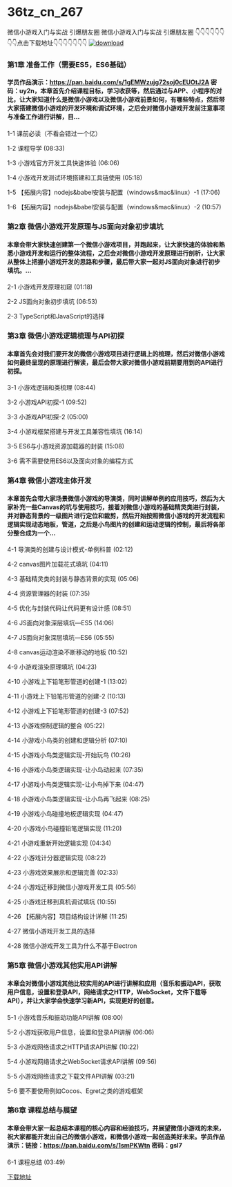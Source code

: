 # 36tz_cn_267
微信小游戏入门与实战 引爆朋友圈
微信小游戏入门与实战 引爆朋友圈
👇👇👇👇👇👇👇👇点击下载地址👇👇👇👇👇👇👇
[![download](https://51xueit.vip/muke_img/5fd1891809d96b3205400304.jpg "下载地址")](http://www.36tz.cn "下载地址")
### 第1章 准备工作（需要ES5，ES6基础） 

#### 学员作品演示：https://pan.baidu.com/s/1gEMWzujg72soj0cEUOtJ2A 密码：uy2n，本章首先介绍课程目标，学习收获等，然后通过与APP、小程序的对比，让大家知道什么是微信小游戏以及微信小游戏前景如何，有哪些特点，然后带大家搭建微信小游戏的开发环境和调试环境，之后会对微信小游戏开发前注意事项与准备工作进行讲解，目...
1-1 课前必读（不看会错过一个亿）

1-2 课程导学 (08:33)

1-3 小游戏官方开发工具快速体验 (06:06)

1-4 小游戏开发测试环境搭建和工具链使用 (05:18)

1-5 【拓展内容】nodejs&babel安装与配置（windows&mac&linux）-1 (17:06)

1-6 【拓展内容】nodejs&babel安装与配置（windows&mac&linux）-2 (10:57)


### 第2章 微信小游戏开发原理与JS面向对象初步填坑

#### 本章会带大家快速创建第一个微信小游戏项目，并跑起来，让大家快速的体验和熟悉小游戏开发和运行的整体流程，之后会对微信小游戏开发原理进行剖析，让大家从整体上把握小游戏开发的思路和步骤，最后带大家一起对JS面向对象进行初步填坑。...
2-1 小游戏开发原理初窥 (01:18)

2-2 JS面向对象初步填坑 (06:53)

2-3 TypeScript和JavaScript的选择


### 第3章 微信小游戏逻辑梳理与API初探

#### 本章首先会对我们要开发的微信小游戏项目进行逻辑上的梳理，然后对微信小游戏如何最终呈现的原理进行解读，最后会带大家对微信小游戏前期要用到的API进行初探。
3-1 小游戏逻辑和类梳理 (08:44)

3-2 小游戏API初探-1 (09:52)

3-3 小游戏API初探-2 (05:00)

3-4 小游戏框架搭建与开发工具兼容性填坑 (16:14)

3-5 ES6与小游戏资源加载器的封装 (15:08)

3-6 需不需要使用ES6以及面向对象的编程方式


### 第4章 微信小游戏主体开发 

#### 本章首先会带大家场景微信小游戏的导演类，同时讲解单例的应用技巧，然后为大家补充一些Canvas的坑与使用技巧，接着对微信小游戏的基础精灵类进行封装，并对静态背景的一级图片进行定位和裁剪，然后开始按照微信小游戏的开发流程和逻辑实现动态地板，管道，之后是小鸟图片的创建和运动逻辑的控制，最后将各部分整合成为一个...
4-1 导演类的创建与设计模式-单例科普 (02:12)

4-2 canvas图片加载花式填坑 (04:11)

4-3 基础精灵类的封装与静态背景的实现 (05:06)

4-4 资源管理器的封装 (07:35)

4-5 优化与封装代码让代码更有设计感 (08:51)

4-6 JS面向对象深层填坑—ES5 (14:06)

4-7 JS面向对象深层填坑—ES6 (05:55)

4-8 canvas运动渲染不断移动的地板 (10:52)

4-9 小游戏渲染原理填坑 (04:23)

4-10 小游戏上下铅笔形管道的创建-1 (13:02)

4-11 小游戏上下铅笔形管道的创建-2 (10:13)

4-12 小游戏上下铅笔形管道的创建-3 (07:52)

4-13 小游戏控制逻辑的整合 (05:22)

4-14 小游戏小鸟类的创建和逻辑分析 (07:10)

4-15 小游戏小鸟类逻辑实现-开始玩鸟 (10:26)

4-16 小游戏小鸟类逻辑实现-让小鸟动起来 (07:35)

4-17 小游戏小鸟类逻辑实现-让小鸟掉下来 (04:47)

4-18 小游戏小鸟类逻辑实现-让小鸟再飞起来 (08:25)

4-19 小游戏小鸟碰撞地板逻辑实现 (04:47)

4-20 小游戏小鸟碰撞铅笔逻辑实现 (11:20)

4-21 小游戏重新开始逻辑实现 (04:34)

4-22 小游戏计分器逻辑实现 (08:22)

4-23 小游戏效果展示和逻辑完善 (02:33)

4-24 小游戏迁移到微信小游戏开发工具 (05:56)

4-25 小游戏迁移到真机调试填坑 (10:55)

4-26 【拓展内容】项目结构设计详解 (11:25)

4-27 微信小游戏开发工具的选择

4-28 微信小游戏开发工具为什么不基于Electron


### 第5章 微信小游戏其他实用API讲解

#### 本章会对微信小游戏其他比较实用的API进行讲解和应用（音乐和振动API，获取用户信息，设置和登录API，网络请求之HTTP，WebSocket，文件下载等API），并让大家学会快速学习新API，实现更好的创意。
5-1 小游戏音乐和振动功能API讲解 (08:00)

5-2 小游戏获取用户信息，设置和登录API讲解 (06:06)

5-3 小游戏网络请求之HTTP请求API讲解 (10:22)

5-4 小游戏网络请求之WebSocket请求API讲解 (09:56)

5-5 小游戏网络请求之下载文件API讲解 (03:21)

5-6 要不要使用例如Cocos、Egret之类的游戏框架


### 第6章 课程总结与展望

#### 本章会带大家一起总结本课程的核心内容和经验技巧，并展望微信小游戏的未来，祝大家都能开发出自己的微信小游戏，和微信小游戏一起创造美好未来。学员作品演示：链接：https://pan.baidu.com/s/1smPKWtn 密码：gsl7
6-1 课程总结 (03:49)


[下载地址](http://www.36tz.cn "下载地址")
